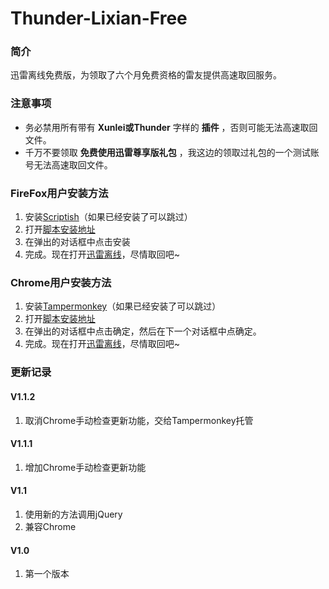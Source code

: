 Thunder-Lixian-Free
===================

### 简介

迅雷离线免费版，为领取了六个月免费资格的雷友提供高速取回服务。

### 注意事项

* 务必禁用所有带有 **Xunlei或Thunder** 字样的 **插件** ，否则可能无法高速取回文件。
* 千万不要领取 **免费使用迅雷尊享版礼包** ，我这边的领取过礼包的一个测试账号无法高速取回文件。

### FireFox用户安装方法

1. 安装[Scriptish](https://addons.mozilla.org/zh-cn/firefox/addon/scriptish/)（如果已经安装了可以跳过）
2. 打开[脚本安装地址](https://raw.github.com/m208/Thunder-Lixian-Free/master/dynamiccloudvipxunleicom-782c5cf3-b430-4621-bae0-@xlvip-free.user.js)
3. 在弹出的对话框中点击安装
4. 完成。现在打开[迅雷离线](http://lixian.vip.xunlei.com)，尽情取回吧~

### Chrome用户安装方法

1. 安装[Tampermonkey](https://chrome.google.com/webstore/detail/tampermonkey/dhdgffkkebhmkfjojejmpbldmpobfkfo)（如果已经安装了可以跳过）
2. 打开[脚本安装地址](https://raw.github.com/m208/Thunder-Lixian-Free/master/dynamiccloudvipxunleicom-782c5cf3-b430-4621-bae0-@xlvip-free.user.js)
3. 在弹出的对话框中点击确定，然后在下一个对话框中点确定。
4. 完成。现在打开[迅雷离线](http://lixian.vip.xunlei.com)，尽情取回吧~

### 更新记录

#### V1.1.2

1. 取消Chrome手动检查更新功能，交给Tampermonkey托管

#### V1.1.1

1. 增加Chrome手动检查更新功能

#### V1.1

1. 使用新的方法调用jQuery
2. 兼容Chrome

#### V1.0

1. 第一个版本
